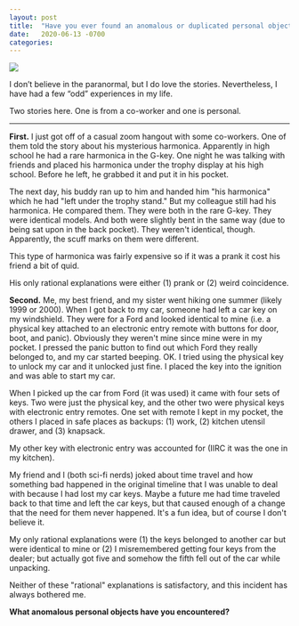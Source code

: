 ```yaml
---
layout: post
title:  "Have you ever found an anomalous or duplicated personal object?"
date:   2020-06-13 -0700
categories:
---
```

![](/mysteries/images/MysteriousHarmonica.jpg)

I don’t believe in the paranormal, but I do love the stories.  Nevertheless, I have had a few “odd” experiences in my life.

Two stories here.  One is from a co-worker and one is personal.

----


**First.**   I just got off of a casual zoom hangout with some co-workers.  One of them told the story about his mysterious harmonica.  Apparently in high school he had a rare harmonica in the G-key.  One night he was talking with friends and placed his harmonica under the trophy display at his high school.  Before he left, he grabbed it and put it in his pocket.


The next day, his buddy ran up to him and handed him "his harmonica" which he had "left under the trophy stand."  But my colleague still had his harmonica.   He compared them.  They were both in the rare G-key.  They were identical models.  And both were slightly bent in the same way (due to being sat upon in the back pocket).  They weren't identical, though.  Apparently, the scuff marks on them were different.


This type of harmonica was fairly expensive so if it was a prank it cost his friend a bit of quid.


His only rational explanations were either (1) prank or (2) weird coincidence.



**Second.**  Me, my best friend, and my sister went hiking one summer (likely 1999 or 2000).  When I got back to my car, someone had left a car key on my windshield.  They were for a Ford and looked identical to mine (i.e. a physical key attached to an electronic entry remote with buttons for door, boot, and panic).  Obviously they weren't mine since mine were in my pocket.  I pressed the panic button to find out which Ford they really belonged to, and my car started beeping.  OK.  I tried using the physical key to unlock my car and it unlocked just fine.  I placed the key into the ignition and was able to start my car.


When I picked up the car from Ford (it was used) it came with four sets of keys.  Two were just the physical key, and the other two were physical keys with electronic entry remotes.  One set with remote I kept in my pocket, the others I placed in safe places as backups: (1) work, (2) kitchen utensil drawer, and (3) knapsack.


My other key with electronic entry was accounted for (IIRC it was the one in my kitchen).


My friend and I (both sci-fi nerds) joked about time travel and how something bad happened in the original timeline that I was unable to deal with because I had lost my car keys.  Maybe a future me had time traveled back to that time and left the car keys, but that caused enough of a change that the need for them never happened.  It's a fun idea, but of course I don't believe it.


My only rational explanations were (1) the keys belonged to another car but were identical to mine or (2) I misremembered getting four keys from the dealer; but actually got five and somehow the fifth fell out of the car while unpacking.


Neither of these "rational" explanations is satisfactory, and this incident has always bothered me.



**What anomalous personal objects have you encountered?**